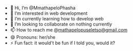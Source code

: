 - 👋 Hi, I’m @MmathapeloPhasha
- 👀 I’m interested in web development
- 🌱 I’m currently learning how to develop web
- 💞️ I’m looking to collaborate on nothing currently
- 📫 How to reach me @mathapelopuseletso@gmail.com
- 😄 Pronouns: her/she
- ⚡ Fun fact: it would't be fun if I told you, would it?

<!---
MmathapeloPhasha/MmathapeloPhasha is a ✨ special ✨ repository because its `README.md` (this file) appears on your GitHub profile.
You can click the Preview link to take a look at your changes.
--->
